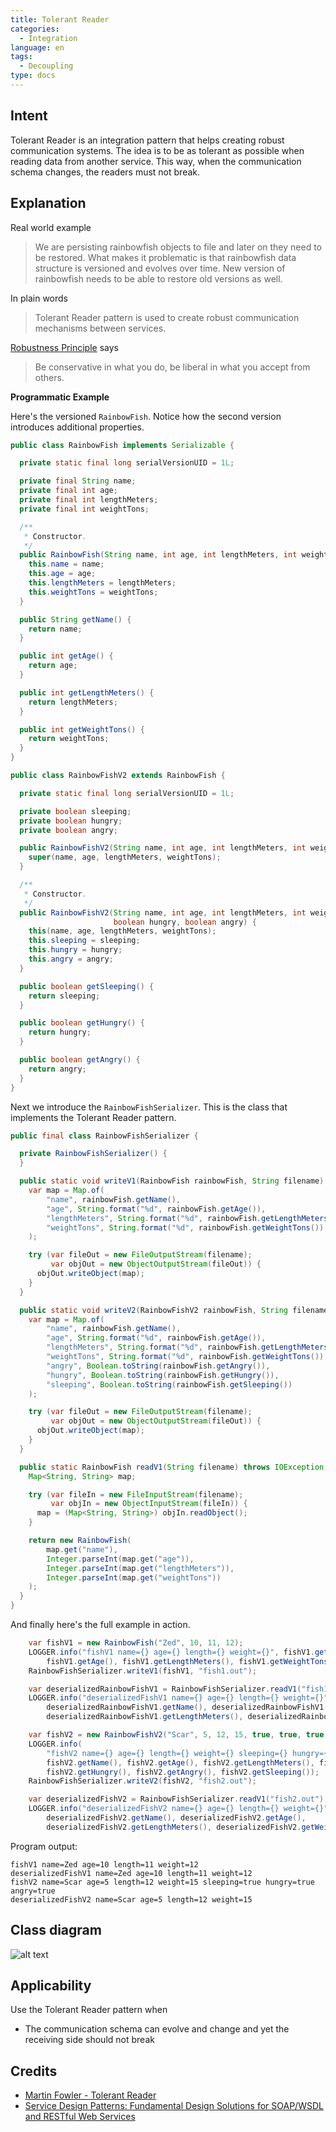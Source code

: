 ```yaml
---
title: Tolerant Reader
categories:
  - Integration
language: en
tags:
  - Decoupling
type: docs
---
```


## Intent

Tolerant Reader is an integration pattern that helps creating robust communication systems. The idea 
is to be as tolerant as possible when reading data from another service. This way, when the 
communication schema changes, the readers must not break.

## Explanation

Real world example

> We are persisting rainbowfish objects to file and later on they need to be restored. What makes it 
> problematic is that rainbowfish data structure is versioned and evolves over time. New version of 
> rainbowfish needs to be able to restore old versions as well.     

In plain words

> Tolerant Reader pattern is used to create robust communication mechanisms between services. 

[Robustness Principle](https://java-design-patterns.com/principles/#robustness-principle) says

> Be conservative in what you do, be liberal in what you accept from others.

**Programmatic Example**

Here's the versioned `RainbowFish`. Notice how the second version introduces additional properties.

```java
public class RainbowFish implements Serializable {

  private static final long serialVersionUID = 1L;

  private final String name;
  private final int age;
  private final int lengthMeters;
  private final int weightTons;

  /**
   * Constructor.
   */
  public RainbowFish(String name, int age, int lengthMeters, int weightTons) {
    this.name = name;
    this.age = age;
    this.lengthMeters = lengthMeters;
    this.weightTons = weightTons;
  }

  public String getName() {
    return name;
  }

  public int getAge() {
    return age;
  }

  public int getLengthMeters() {
    return lengthMeters;
  }

  public int getWeightTons() {
    return weightTons;
  }
}

public class RainbowFishV2 extends RainbowFish {

  private static final long serialVersionUID = 1L;

  private boolean sleeping;
  private boolean hungry;
  private boolean angry;

  public RainbowFishV2(String name, int age, int lengthMeters, int weightTons) {
    super(name, age, lengthMeters, weightTons);
  }

  /**
   * Constructor.
   */
  public RainbowFishV2(String name, int age, int lengthMeters, int weightTons, boolean sleeping,
                       boolean hungry, boolean angry) {
    this(name, age, lengthMeters, weightTons);
    this.sleeping = sleeping;
    this.hungry = hungry;
    this.angry = angry;
  }

  public boolean getSleeping() {
    return sleeping;
  }

  public boolean getHungry() {
    return hungry;
  }

  public boolean getAngry() {
    return angry;
  }
}
```

Next we introduce the `RainbowFishSerializer`. This is the class that implements the Tolerant Reader 
pattern.

```java
public final class RainbowFishSerializer {

  private RainbowFishSerializer() {
  }

  public static void writeV1(RainbowFish rainbowFish, String filename) throws IOException {
    var map = Map.of(
        "name", rainbowFish.getName(),
        "age", String.format("%d", rainbowFish.getAge()),
        "lengthMeters", String.format("%d", rainbowFish.getLengthMeters()),
        "weightTons", String.format("%d", rainbowFish.getWeightTons())
    );

    try (var fileOut = new FileOutputStream(filename);
         var objOut = new ObjectOutputStream(fileOut)) {
      objOut.writeObject(map);
    }
  }

  public static void writeV2(RainbowFishV2 rainbowFish, String filename) throws IOException {
    var map = Map.of(
        "name", rainbowFish.getName(),
        "age", String.format("%d", rainbowFish.getAge()),
        "lengthMeters", String.format("%d", rainbowFish.getLengthMeters()),
        "weightTons", String.format("%d", rainbowFish.getWeightTons()),
        "angry", Boolean.toString(rainbowFish.getAngry()),
        "hungry", Boolean.toString(rainbowFish.getHungry()),
        "sleeping", Boolean.toString(rainbowFish.getSleeping())
    );

    try (var fileOut = new FileOutputStream(filename);
         var objOut = new ObjectOutputStream(fileOut)) {
      objOut.writeObject(map);
    }
  }

  public static RainbowFish readV1(String filename) throws IOException, ClassNotFoundException {
    Map<String, String> map;

    try (var fileIn = new FileInputStream(filename);
         var objIn = new ObjectInputStream(fileIn)) {
      map = (Map<String, String>) objIn.readObject();
    }

    return new RainbowFish(
        map.get("name"),
        Integer.parseInt(map.get("age")),
        Integer.parseInt(map.get("lengthMeters")),
        Integer.parseInt(map.get("weightTons"))
    );
  }
}
```

And finally here's the full example in action.

```java
    var fishV1 = new RainbowFish("Zed", 10, 11, 12);
    LOGGER.info("fishV1 name={} age={} length={} weight={}", fishV1.getName(),
        fishV1.getAge(), fishV1.getLengthMeters(), fishV1.getWeightTons());
    RainbowFishSerializer.writeV1(fishV1, "fish1.out");

    var deserializedRainbowFishV1 = RainbowFishSerializer.readV1("fish1.out");
    LOGGER.info("deserializedFishV1 name={} age={} length={} weight={}",
        deserializedRainbowFishV1.getName(), deserializedRainbowFishV1.getAge(),
        deserializedRainbowFishV1.getLengthMeters(), deserializedRainbowFishV1.getWeightTons());

    var fishV2 = new RainbowFishV2("Scar", 5, 12, 15, true, true, true);
    LOGGER.info(
        "fishV2 name={} age={} length={} weight={} sleeping={} hungry={} angry={}",
        fishV2.getName(), fishV2.getAge(), fishV2.getLengthMeters(), fishV2.getWeightTons(),
        fishV2.getHungry(), fishV2.getAngry(), fishV2.getSleeping());
    RainbowFishSerializer.writeV2(fishV2, "fish2.out");

    var deserializedFishV2 = RainbowFishSerializer.readV1("fish2.out");
    LOGGER.info("deserializedFishV2 name={} age={} length={} weight={}",
        deserializedFishV2.getName(), deserializedFishV2.getAge(),
        deserializedFishV2.getLengthMeters(), deserializedFishV2.getWeightTons());
```

Program output:

```
fishV1 name=Zed age=10 length=11 weight=12
deserializedFishV1 name=Zed age=10 length=11 weight=12
fishV2 name=Scar age=5 length=12 weight=15 sleeping=true hungry=true angry=true
deserializedFishV2 name=Scar age=5 length=12 weight=15
```

## Class diagram

![alt text](./etc/tolerant_reader_urm.png "Tolerant Reader")

## Applicability

Use the Tolerant Reader pattern when

* The communication schema can evolve and change and yet the receiving side should not break

## Credits

* [Martin Fowler - Tolerant Reader](http://martinfowler.com/bliki/TolerantReader.html)
* [Service Design Patterns: Fundamental Design Solutions for SOAP/WSDL and RESTful Web Services](https://www.amazon.com/gp/product/032154420X/ref=as_li_tl?ie=UTF8&tag=javadesignpat-20&camp=1789&creative=9325&linkCode=as2&creativeASIN=032154420X&linkId=94f9516e747ac2b449a959d5b096c73c)

